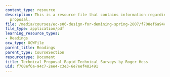 ```yaml
---
content_type: resource
description: This is a resource file that contains information regarding technical
  proposal.
file: /media/courses/ec-s06-design-for-demining-spring-2007/f708ef6a94c72ee4c3e36e7eef482491_MITEC_S06S07_06draft.pdf
file_type: application/pdf
learning_resource_types:
- Readings
ocw_type: OCWFile
parent_title: Readings
parent_type: CourseSection
resourcetype: Document
title: Technical Proposal Rapid Technical Surveys by Roger Hess
uid: f708ef6a-94c7-2ee4-c3e3-6e7eef482491
---
```

